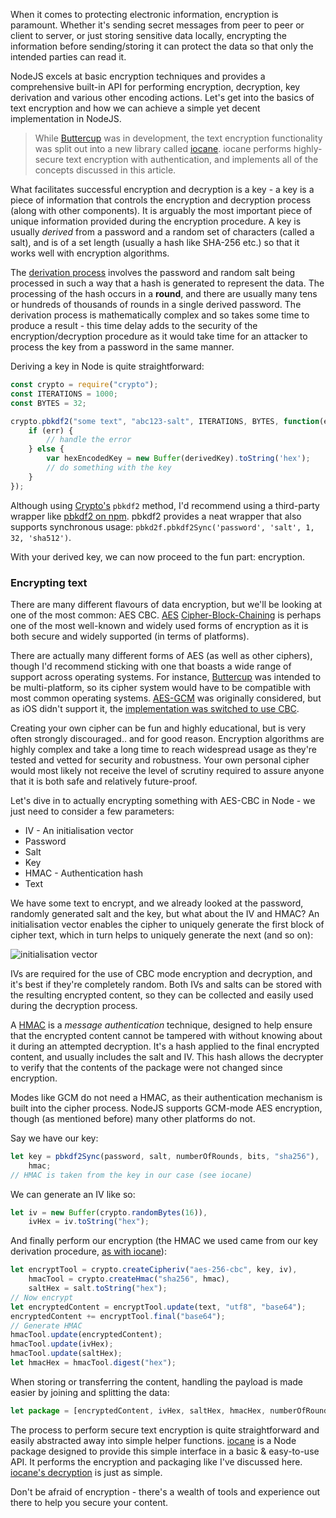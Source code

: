 <!--
author=perry.mitchell
date=2016-06-20 21:50:49
title=Secure Text Encryption With NodeJS
description=Securely encrypt and decrypt text using NodeJS
headerImg=window-drops.jpg
tags=nodejs,javascript,encryption
-->
When it comes to protecting electronic information, encryption is paramount. Whether it's sending secret messages from peer to peer or client to server, or just storing sensitive data locally, encrypting the information before sending/storing it can protect the data so that only the intended parties can read it.

NodeJS excels at basic encryption techniques and provides a comprehensive built-in API for performing encryption, decryption, key derivation and various other encoding actions. Let's get into the basics of text encryption and how we can achieve a simple yet decent implementation in NodeJS.

> While [Buttercup][1] was in development, the text encryption functionality was split out into a new library called [iocane][2]. iocane performs highly-secure text encryption with authentication, and implements all of the concepts discussed in this article.

What facilitates successful encryption and decryption is a key - a key is a piece of information that controls the encryption and decryption process (along with other components). It is arguably the most important piece of unique information provided during the encryption procedure. A key is usually _derived_ from a password and a random set of characters (called a salt), and is of a set length (usually a hash like SHA-256 etc.) so that it works well with encryption algorithms.

The [derivation process][3] involves the password and random salt being processed in such a way that a hash is generated to represent the data. The processing of the hash occurs in a **round**, and there are usually many tens or hundreds of thousands of rounds in a single derived password. The derivation process is mathematically complex and so takes some time to produce a result - this time delay adds to the security of the encryption/decryption procedure as it would take time for an attacker to process the key from a password in the same manner.

Deriving a key in Node is quite straightforward:

```js
const crypto = require("crypto");
const ITERATIONS = 1000;
const BYTES = 32;

crypto.pbkdf2("some text", "abc123-salt", ITERATIONS, BYTES, function(err, derivedKey) {
    if (err) {
        // handle the error
    } else {
        var hexEncodedKey = new Buffer(derivedKey).toString('hex');
        // do something with the key
    }
});
```

Although using [Crypto's][11] `pbkdf2` method, I'd recommend using a third-party wrapper like [pbkdf2 on npm][4]. pbkdf2 provides a neat wrapper that also supports synchronous usage: `pbkd2f.pbkdf2Sync('password', 'salt', 1, 32, 'sha512')`.

With your derived key, we can now proceed to the fun part: encryption.

### Encrypting text
There are many different flavours of data encryption, but we'll be looking at one of the most common: AES CBC. [AES][5] [Cipher-Block-Chaining][6] is perhaps one of the most well-known and widely used forms of encryption as it is both secure and widely supported (in terms of platforms).

There are actually many different forms of AES (as well as other ciphers), though I'd recommend sticking with one that boasts a wide range of support across operating systems. For instance, [Buttercup][1] was intended to be multi-platform, so its cipher system would have to be compatible with most common operating systems. [AES-GCM][12] was originally considered, but as iOS didn't support it, the [implementation was switched to use CBC][7].

Creating your own cipher can be fun and highly educational, but is very often strongly discouraged.. and for good reason. Encryption algorithms are highly complex and take a long time to reach widespread usage as they're tested and vetted for security and robustness. Your own personal cipher would most likely not receive the level of scrutiny required to assure anyone that it is both safe and relatively future-proof.

Let's dive in to actually encrypting something with AES-CBC in Node - we just need to consider a few parameters:

 * IV - An initialisation vector
 * Password
 * Salt
 * Key
 * HMAC - Authentication hash
 * Text

We have some text to encrypt, and we already looked at the password, randomly generated salt and the key, but what about the IV and HMAC? An initialisation vector enables the cipher to uniquely generate the first block of cipher text, which in turn helps to uniquely generate the next (and so on):

![initialisation vector](cbc-encryption.png)

IVs are required for the use of CBC mode encryption and decryption, and it's best if they're completely random. Both IVs and salts can be stored with the resulting encrypted content, so they can be collected and easily used during the decryption process.

A [HMAC][8] is a _message authentication_ technique, designed to help ensure that the encrypted content cannot be tampered with without knowing about it during an attempted decryption. It's a hash applied to the final encrypted content, and usually includes the salt and IV. This hash allows the decrypter to verify that the contents of the package were not changed since encryption.

Modes like GCM do not need a HMAC, as their authentication mechanism is built into the cipher process. NodeJS supports GCM-mode AES encryption, though (as mentioned before) many other platforms do not.

Say we have our key:

```js
let key = pbkdf2Sync(password, salt, numberOfRounds, bits, "sha256"),
    hmac;
// HMAC is taken from the key in our case (see iocane)
```

We can generate an IV like so:

```js
let iv = new Buffer(crypto.randomBytes(16)),
    ivHex = iv.toString("hex");
```

And finally perform our encryption (the HMAC we used came from our key derivation procedure, [as with iocane][9]):

```js
let encryptTool = crypto.createCipheriv("aes-256-cbc", key, iv),
    hmacTool = crypto.createHmac("sha256", hmac),
    saltHex = salt.toString("hex");
// Now encrypt
let encryptedContent = encryptTool.update(text, "utf8", "base64");
encryptedContent += encryptTool.final("base64");
// Generate HMAC
hmacTool.update(encryptedContent);
hmacTool.update(ivHex);
hmacTool.update(saltHex);
let hmacHex = hmacTool.digest("hex");
```

When storing or transferring the content, handling the payload is made easier by joining and splitting the data:

```js
let package = [encryptedContent, ivHex, saltHex, hmacHex, numberOfRounds].join("$");
```

The process to perform secure text encryption is quite straightforward and easily abstracted away into simple helper functions. [iocane][2] is a Node package designed to provide this simple interface in a basic & easy-to-use API. It performs the encryption and packaging like I've discussed here. [iocane's decryption][10] is just as simple.

Don't be afraid of encryption - there's a wealth of tools and experience out there to help you secure your content.

[1]: https://github.com/buttercup-pw/buttercup "Buttercup"
[2]: https://github.com/perry-mitchell/iocane "iocane"
[3]: https://en.wikipedia.org/wiki/Key_derivation_function "Key derivation function"
[4]: https://www.npmjs.com/package/pbkdf2 "PBKDF2 on npm"
[5]: https://en.wikipedia.org/wiki/Advanced_Encryption_Standard "The AES encryption standard"
[6]: https://en.wikipedia.org/wiki/Block_cipher_mode_of_operation "Cipher-Block-Chaining"
[7]: https://github.com/perry-mitchell/iocane/blob/master/source/crypto.js#L18 "iocane encryption tool"
[8]: https://en.wikipedia.org/wiki/Hash-based_message_authentication_code "HMAC message authentication"
[9]: https://github.com/perry-mitchell/iocane/blob/master/source/derive.js#L63 "Key & HMAC in iocane"
[10]: https://github.com/perry-mitchell/iocane/blob/master/source/crypto.js#L50 "iocane decryption"
[11]: https://nodejs.org/api/crypto.html "NodeJS's Crypto"
[12]: https://en.wikipedia.org/wiki/Galois/Counter_Mode "AES GCM"
